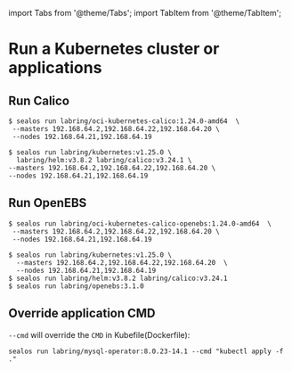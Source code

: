 import Tabs from '@theme/Tabs';
import TabItem from '@theme/TabItem';

# Run a Kubernetes cluster or applications

## Run Calico

<Tabs groupId="imageNum">
  <TabItem value="single" label="One Image" default>

```shell
$ sealos run labring/oci-kubernetes-calico:1.24.0-amd64  \
 --masters 192.168.64.2,192.168.64.22,192.168.64.20 \
 --nodes 192.168.64.21,192.168.64.19
```

  </TabItem>
  <TabItem value="multiple" label="Multi Images">

```shell
$ sealos run labring/kubernetes:v1.25.0 \
  labring/helm:v3.8.2 labring/calico:v3.24.1 \
--masters 192.168.64.2,192.168.64.22,192.168.64.20 \
--nodes 192.168.64.21,192.168.64.19
```

  </TabItem>
</Tabs>

## Run OpenEBS

<Tabs groupId="imageNum">
  <TabItem value="single" label="One Image" default>

```shell
$ sealos run labring/oci-kubernetes-calico-openebs:1.24.0-amd64  \
 --masters 192.168.64.2,192.168.64.22,192.168.64.20 \
 --nodes 192.168.64.21,192.168.64.19
```

  </TabItem>
  <TabItem value="multiple" label="Multi Images">

```shell
$ sealos run labring/kubernetes:v1.25.0 \
  --masters 192.168.64.2,192.168.64.22,192.168.64.20  \
  --nodes 192.168.64.21,192.168.64.19
$ sealos run labring/helm:v3.8.2 labring/calico:v3.24.1
$ sealos run labring/openebs:3.1.0
```

  </TabItem>
</Tabs>

## Override application CMD

`--cmd` will override the `CMD` in Kubefile(Dockerfile):

```shell
sealos run labring/mysql-operator:8.0.23-14.1 --cmd "kubectl apply -f ."
```
